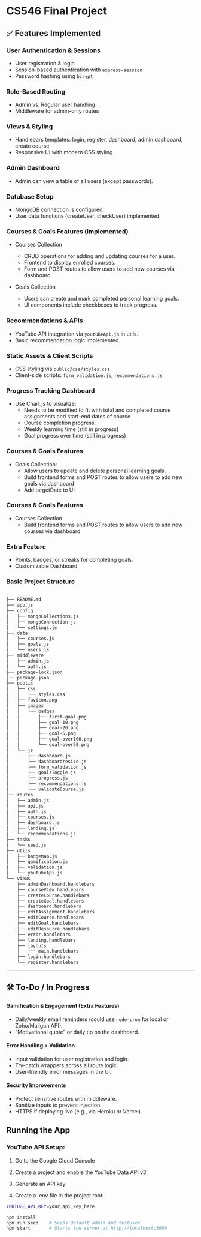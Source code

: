 # CS546 Final Project

## ✅ Features Implemented

### User Authentication & Sessions

- User registration & login
- Session-based authentication with `express-session`
- Password hashing using `bcrypt`

### Role-Based Routing

- Admin vs. Regular user handling
- Middleware for admin-only routes

### Views & Styling

- Handlebars templates: login, register, dashboard, admin dashboard, create course
- Responsive UI with modern CSS styling

### Admin Dashboard

- Admin can view a table of all users (except passwords).

### Database Setup

- MongoDB connection is configured.
- User data functions (createUser, checkUser) implemented.

### Courses & Goals Features (Implemented)

- Courses Collection  
  - CRUD operations for adding and updating courses for a user.  
  - Frontend to display enrolled courses.  
  - Form and POST routes to allow users to add new courses via dashboard.

- Goals Collection  
  - Users can create and mark completed personal learning goals.  
  - UI components include checkboxes to track progress.

### Recommendations & APIs

- YouTube API integration via `youtubeApi.js` in utils.
- Basic recommendation logic implemented.

### Static Assets & Client Scripts

- CSS styling via `public/css/styles.css`
- Client-side scripts: `form_validation.js`, `recommendations.js`

### Progress Tracking Dashboard

- Use Chart.js to visualize:
  - Needs to be modified to fit with total and completed course assignments and start-end dates of course
  - Course completion progress.
  - Weekly learning time (still in progress)
  - Goal progress over time (still in progress)

### Courses & Goals Features

- Goals Collection:
  - Allow users to update and delete personal learning goals.
  - Build frontend forms and POST routes to allow users to add new goals via dashboard
  - Add targetDate to UI

### Courses & Goals Features
- Courses Collection
  - Build frontend forms and POST routes to allow users to add new courses via dashboard

### Extra Feature

- Points, badges, or streaks for completing goals.
- Customizable Dashboard

### Basic Project Structure

```bash
.
├── README.md
├── app.js
├── config
│   ├── mongoCollections.js
│   ├── mongoConnection.js
│   └── settings.js
├── data
│   ├── courses.js
│   ├── goals.js
│   └── users.js
├── middleware
│   ├── admin.js
│   └── auth.js
├── package-lock.json
├── package.json
├── public
│   ├── css
│   │   └── styles.css
│   ├── favicon.png
│   ├── images
│   │   └── badges
│   │       ├── first-goal.png
│   │       ├── goal-10.png
│   │       ├── goal-20.png
│   │       ├── goal-5.png
│   │       ├── goal-over100.png
│   │       └── goal-over50.png
│   └── js
│       ├── dashboard.js
│       ├── dashboardresize.js
│       ├── form_validation.js
│       ├── goalsToggle.js
│       ├── progress.js
│       ├── recommendations.js
│       └── validateCourse.js
├── routes
│   ├── admin.js
│   ├── api.js
│   ├── auth.js
│   ├── courses.js
│   ├── dashboard.js
│   ├── landing.js
│   └── recommendations.js
├── tasks
│   └── seed.js
├── utils
│   ├── badgeMap.js
│   ├── gamification.js
│   ├── validation.js
│   └── youtubeApi.js
└── views
    ├── adminDashboard.handlebars
    ├── courseView.handlebars
    ├── createCourse.handlebars
    ├── createGoal.handlebars
    ├── dashboard.handlebars
    ├── editAssignment.handlebars
    ├── editCourse.handlebars
    ├── editGoal.handlebars
    ├── editResource.handlebars
    ├── error.handlebars
    ├── landing.handlebars
    ├── layouts
    │   └── main.handlebars
    ├── login.handlebars
    └── register.handlebars
```

---

## 🛠️ To-Do / In Progress
  
#### Gamification & Engagement (Extra Features)

- Daily/weekly email reminders (could use `node-cron` for local or Zoho/Mailgun API).
- “Motivational quote” or daily tip on the dashboard.

#### Error Handling + Validation

- Input validation for user registration and login.
- Try-catch wrappers across all route logic.
- User-friendly error messages in the UI.
  
#### Security Improvements

- Protect sensitive routes with middleware.
- Sanitize inputs to prevent injection.
- HTTPS if deploying live (e.g., via Heroku or Vercel).

## Running the App

### YouTube API Setup:

1. Go to the Google Cloud Console

2. Create a project and enable the YouTube Data API v3

3. Generate an API key

4. Create a .env file in the project root:

```bash
YOUTUBE_API_KEY=your_api_key_here
```

```bash
npm install
npm run seed    # Seeds default admin and testuser
npm start       # Starts the server at http://localhost:3000
```
